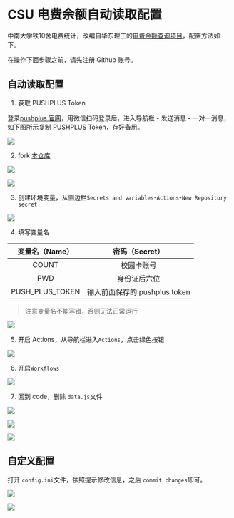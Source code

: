 # CSU 电费余额自动读取配置

中南大学铁10舍电费统计，改编自华东理工的[电费余额查询项目](https://github.com/lxl66566/ecust-electricity-statistics)，配置方法如下。

在操作下面步骤之前，请先注册 Github 账号。

## 自动读取配置

1. 获取 PUSHPLUS Token

登录[pushplus 官网](https://www.pushplus.plus/)，用微信扫码登录后，进入导航栏 - 发送消息 - 一对一消息，如下图所示复制 PUSHPLUS Token，存好备用。

![](img/pushplus_token.png)

2. fork [本仓库](https://github.com/dream-oyh/CSU_card_read)

![](img/fork_repo.png)

![](img/create_fork.png)

3. 创建环境变量，从侧边栏`Secrets and variables`-`Actions`-`New Repository secret`

![](img/create_environ.png)

4. 填写变量名

| 变量名（Name）  |        密码（Secret）         |
| :-------------: | :---------------------------: |
|      COUNT      |          校园卡账号           |
|       PWD       |         身份证后六位          |
| PUSH_PLUS_TOKEN | 输入前面保存的 pushplus token |

> 注意变量名不能写错，否则无法正常运行

![](img/input_secrets.png)

5. 开启 Actions，从导航栏进入`Actions`，点击绿色按钮

![](img/actions.png)

6. 开启`Workflows`

![](img/Enable_workflow.png)

7. 回到 code，删除 `data.js`文件

![](img/delete_data.png)

![](img/delete_data_js_2.png)

![](img/delete_3.png)

## 自定义配置

打开 `config.ini`文件，依照提示修改信息，之后 `commit changes`即可。

![](img/modify_config.png)

![](img/Edit.png)

